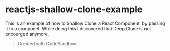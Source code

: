 # reactjs-shallow-clone-example

This is an example of how to Shallow Clone a React Component, by passing it to a componet. While doing this I discovered that Deep Clone is not encourged anymore.

> Created with CodeSandbox
